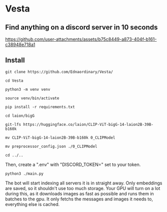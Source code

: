 # Vesta

## Find anything on a discord server in 10 seconds



https://github.com/user-attachments/assets/b75c8449-a873-404f-b161-c38948e718a1



## Install

`git clone https://github.com/Ednaordinary/Vesta/`

`cd Vesta`

`python3 -m venv venv`

`source venv/bin/activate`

`pip install -r requirements.txt`

`cd laion/bigG`

`git-lfs https://huggingface.co/laion/CLIP-ViT-bigG-14-laion2B-39B-b160k`

`mv CLIP-ViT-bigG-14-laion2B-39B-b160k 0_CLIPModel`

`mv preprocessor_config.json ./0_CLIPModel`

`cd ../..`

Then, create a ".env" with "DISCORD_TOKEN=" set to your token.

`python3 ./main.py`

The bot will start indexing all servers it is in straight away. Only embeddings are saved, so it shouldn't use too much storage. Your GPU will turn on a lot during this, as it downloads images as fast as possible and runs them in batches to the gpu. It only fetchs the messages and images it needs to, everything else is cached.
